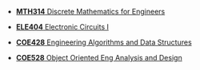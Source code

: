 * [**MTH314** Discrete Mathematics for Engineers](https://drive.google.com/drive/folders/17rZMsYkNy6L1NgTILAucwixd7f8JztLj)

* [**ELE404** Electronic Circuits I](https://drive.google.com/drive/folders/1qwHKZ7plwaf-MtfQFO9dSegSHFcHeZL_)

* [**COE428** Engineering Algorithms and Data Structures](https://drive.google.com/drive/folders/16qljCfxIers3zMQh3k81Azh-CfW5Su3B)

* [**COE528** Object Oriented Eng Analysis and Design](https://jaspercruz.notion.site/COE528-Notes-8ed3b757539e441491ed64f63bd988fd)
